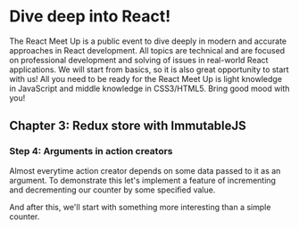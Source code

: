 # Dive deep into React!
The React Meet Up is a public event to dive deeply in modern and accurate approaches in React development.
All topics are technical and are focused on professional development and solving of issues in real-world React applications.
We will start from basics, so it is also great opportunity to start with us!
All you need to be ready for the React Meet Up is light knowledge in JavaScript and middle knowledge in CSS3/HTML5.
Bring good mood with you!

## Chapter 3: Redux store with ImmutableJS

### Step 4: Arguments in action creators

Almost everytime action creator depends on some data passed to it as an argument. To demonstrate this let's implement a feature of incrementing and decrementing our counter by some specified value.

And after this, we'll start with something more interesting than a simple counter.
